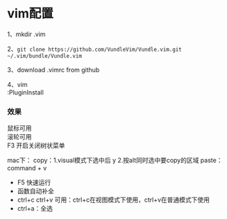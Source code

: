 # vim配置
1、mkdir .vim  

2、`git clone https://github.com/VundleVim/Vundle.vim.git ~/.vim/bundle/Vundle.vim`  

3、download .vimrc from github  

4、vim  
     :PluginInstall  

### 效果  
鼠标可用  
滚轮可用  
F3 开启关闭树状菜单

mac下：
copy：1.visual模式下选中后 y
	  2.按alt同时选中要copy的区域
paste：command + v
- F5 快速运行  
- 函数自动补全  
- ctrl+c ctrl+v 可用：ctrl+c在视图模式下使用，ctrl+v在普通模式下使用  
- ctrl+a：全选  
